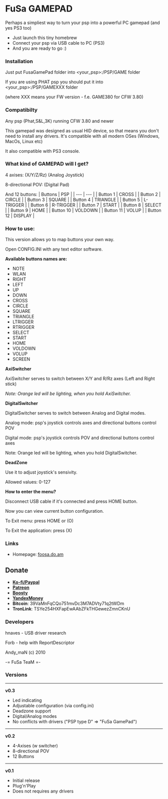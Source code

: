 # FuSa GAMEPAD

Perhaps a simpliest way to turn your psp into a powerful PC gamepad (and yes PS3 too)

* Just launch this tiny homebrew 
* Connect your psp via USB cable to PC (PS3)
* And you are ready to go :)

### Installation

Just put FusaGamePad folder into <your_psp>:/PSP/GAME folder

If you are using PHAT psp you should put it into <your_psp>:/PSP/GAMEXXX folder

(where XXX means your FW version - f.e. GAME380 for CFW 3.80)

### Compatibilty

Any psp (Phat,S&L,3K) running CFW 3.80 and newer

This gamepad was designed as usual HID device, so that means you don't need to install any drivers. It's compatible with all modern OSes (Windows, MacOs, Linux etc)

It also compatible with PS3 console.

### What kind of GAMEPAD will I get?

4 axises: (X/Y/Z/Rz) (Analog Joystick)

8-directional POV: (Digital Pad)

And 12 buttons:
| Buttons | PSP |
| --- | --- |
| Button 1 | CROSS |
| Button 2 | CIRCLE |
| Button 3 | SQUARE |
| Button 4 | TRIANGLE |
| Button 5 | L-TRIGGER |
| Button 6 | R-TRIGGER |
| Button 7 | START |
| Button 8 | SELECT |
| Button 9 | HOME |
| Button 10 | VOLDOWN |
| Button 11 | VOLUP |
| Button 12 | DISPLAY |

### How to use:

This version allows yo to map buttons your own way.

Open CONFIG.INI with any text editor software.

**Available buttons names are:**

* NOTE
* WLAN
* RIGHT
* LEFT
* UP
* DOWN
* CROSS
* CIRCLE
* SQUARE
* TRIANGLE
* LTRIGGER
* RTRIGGER
* SELECT
* START
* HOME
* VOLDOWN
* VOLUP
* SCREEN

**AxiSwitcher**

AxiSwitcher serves to switch between X/Y and R/Rz axes (Left and Right stick)

*Note: Orange led will be lighting, when you hold AxiSwitcher.*

**DigitalSwitcher**

DigitalSwitcher serves to switch between Analog and Digital modes.

Analog mode: psp's joystick controls axes and directional buttons control POV

Digital mode: psp's joystick controls POV and directional buttons control axes

Note: Orange led will be lighting, when you hold DigitalSwitcher.

**DeadZone**

Use it to adjust joystick's sensivity.

Allowed values: 0-127

**How to enter the menu?**

Disconnect USB cable if it's connected and press HOME button.

Now you can view current button configuration.

To Exit menu: press HOME or (O)

To Exit the application: press (X)

### Links

* Homepage: [foosa.do.am](http://foosa.do.am)

## Donate

* **[Ko-fi/Paypal](https://ko-fi.com/andymandev)**
* **[Patreon](https://patreon.com/andy_man)**
* **[Boosty](https://boosty.to/andy_man/donate)**
* **[YandexMoney](https://yoomoney.ru/to/410011555252085)**
* **Bitcoin**: 39VaMnFqCQo751mvDc3M7ADVty71q2tWDm 
* **TronLink**: TSYe254HXFapEwAAbZFkTHGewezZmnCKnU

### Developers

hnaves - USB driver research

Forb - help with ReportDescriptor

Andy_maN (c) 2010

-= FuSa TeaM =-

### Versions

***
**v0.3**
* Led indicating
* Adjustable configuration (via config.ini)
* Deadzone support
* Digital/Analog modes
* No conflicts with drivers ("PSP type D" => "FuSa GamePad")
***
**v0.2**
* 4-Axises (w switcher) 
* 8-directional POV
* 12 Buttons
***
**v0.1**
* Initial release
* Plug'n'Play
* Does not requires any drivers


